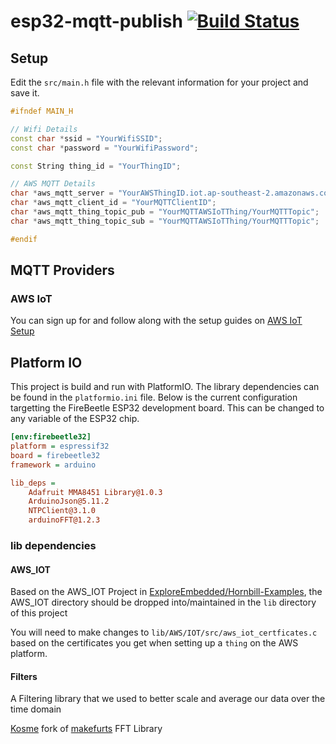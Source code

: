 # esp32-mqtt-publish [![Build Status](https://travis-ci.org/t04glovern/esp32-mqtt-publish.svg?branch=master)](https://travis-ci.org/t04glovern/esp32-mqtt-publish)

## Setup

Edit the `src/main.h` file with the relevant information for your project and save it.

```cpp
#ifndef MAIN_H

// Wifi Details
const char *ssid = "YourWifiSSID";
const char *password = "YourWifiPassword";

const String thing_id = "YourThingID";

// AWS MQTT Details
char *aws_mqtt_server = "YourAWSThingID.iot.ap-southeast-2.amazonaws.com";
char *aws_mqtt_client_id = "YourMQTTClientID";
char *aws_mqtt_thing_topic_pub = "YourMQTTAWSIoTThing/YourMQTTTopic";
char *aws_mqtt_thing_topic_sub = "YourMQTTAWSIoTThing/YourMQTTTopic";

#endif
```

## MQTT Providers

### AWS IoT

You can sign up for and follow along with the setup guides on [AWS IoT Setup](https://ap-southeast-2.console.aws.amazon.com/iotv2/home?region=ap-southeast-2#/connIntro)

## Platform IO

This project is build and run with PlatformIO. The library dependencies can be found in the `platformio.ini` file. Below is the current configuration targetting the FireBeetle ESP32 development board. This can be changed to any variable of the ESP32 chip.

```ini
[env:firebeetle32]
platform = espressif32
board = firebeetle32
framework = arduino

lib_deps =
    Adafruit MMA8451 Library@1.0.3
    ArduinoJson@5.11.2
    NTPClient@3.1.0
    arduinoFFT@1.2.3
```

### lib dependencies

#### AWS_IOT

Based on the AWS_IOT Project in [ExploreEmbedded/Hornbill-Examples](https://github.com/ExploreEmbedded/Hornbill-Examples/tree/master/arduino-esp32/AWS_IOT), the AWS_IOT directory should be dropped into/maintained in the `lib` directory of this project

You will need to make changes to `lib/AWS/IOT/src/aws_iot_certficates.c` based on the certificates you get when setting up a `thing` on the AWS platform.

#### Filters

A Filtering library that we used to better scale and average our data over the time domain

[Kosme](https://github.com/kosme/arduinoFFT) fork of [makefurts](https://code.google.com/p/makefurt/) FFT Library
